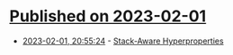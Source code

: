 # [Published on 2023-02-01](index.md)

* [2023-02-01, 20:55:24](https://lobste.rs/s/lrpfho/stack_aware_hyperproperties) - [Stack-Aware Hyperproperties](https://arxiv.org/pdf/2301.11521.pdf)

